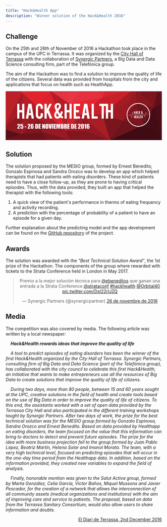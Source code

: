 ```yaml
---
title: "Hack&Health App"
description: "Winner solution of the Hack&Health 2016"
---
```

## Challenge

On the 25th and 26th of November of 2016 a Hackathon took place in the campus of the UPC in Terrassa. It was organized by the [City Hall of Terrassa](http://www.terrassa.cat/es/hack-health) with the collaboration of [Synergic Partners](http://www.synergicpartners.com/en/hackhealth-el-ayuntamiento-de-terrassa-organiza-el-primer-hackathon-de-big-data-y-salud-con-la-colaboracion-de-synergic-partners/), a Big Data and Data Science consulting firm, part of the Telefónica group.

The aim of the Hackathon was to find a solution to improve the quality of life of the citizens. Several data was provided from hospitals from the city and applications that focus on health such as HealthApp.

![](images/Hack_health_2016.png)

## Solution

The solution proposed by the MESIO group, formed by Ernest Benedito, Gonzalo Espinosa and Sandra Orozco was to develop an app which helped therapists that had patients with eating disorders. These kind of patients need to have a close follow-up, as they are prone to having critical episodes. Thus, with the data provided, they built an app that helped the therapist  with the following tools:

1. A quick view of the patient's performance in therms of eating frequency and activity recording.
2. A prediction with the percentage of probability of a patient to have an episode for a given day.

Further explanation about the predicting model and the app development can be found on the [GitHub repository](https://github.com/ebeneditos/Hack-Health-App) of the project.

## Awards

The solution was awarded with the *"Best Technical Solution Award"*, the 1st prize of the Hackathon. The components of the group where rewarded with tickets to the Strata Conference held in London in May 2017.

<div align="center"><blockquote class="twitter-tweet" data-lang="ca"><p lang="es" dir="ltr">Premio a la mejor solución técnica para <a href="https://twitter.com/ebeneditos">@ebeneditos</a> que ganan una entrada a la Strata Conference <a href="https://twitter.com/strataconf">@strataconf</a> <a href="https://twitter.com/hashtag/hackhealth?src=hash">#hackhealth</a> <a href="https://twitter.com/Orbital40">@Orbital40</a> <a href="https://t.co/Dst22rIJZQ">pic.twitter.com/Dst22rIJZQ</a></p>&mdash; Synergic Partners (@synergicpartner) <a href="https://twitter.com/synergicpartner/status/802584705098989568">26 de novembre de 2016</a></blockquote> <script async src="//platform.twitter.com/widgets.js" charset="utf-8"></script></div>

## Media

The competition was also covered by media. The following article was written by a local newspaper:

&nbsp;&nbsp;&nbsp;&nbsp;***Hack&Health rewards ideas that improve the quality of life***

&nbsp;&nbsp;&nbsp;&nbsp;*A tool to predict episodes of eating disorders has been the winner of the first Hack&Health organized by the City Hall of Terrassa. Synergic Partners, consulting firm of Big Data and Data Science (part of the Telefónica group), has collaborated with the city council to celebrate this first Hack&Health, an initiative that wants to make entrepreneurs use all the resources of Big Data to create solutions that improve the quality of life of citizens.*

&nbsp;&nbsp;&nbsp;&nbsp;*During two days, more than 80 people, between 15 and 60 years sought at the UPC, creative solutions in the field of health and create tools based on the use of Big Data in order to improve the quality of life of citizens. To this end, the assistants worked with a set of open data provided by the Terrassa City Hall and also participated in the different training workshops taught by Synergic Partners. After two days of work, the prize for the best technical solution was for the MESIO group formed by Gonzalo Espinosa, Sandra Orozco and Ernest Benedito. Based on data provided by Healthapp on eating disorders, the team focused on the value that this information can bring to doctors to detect and prevent future episodes. The prize for the idea with more business projection fell to the group formed by Juan Pablo López, Beatriz Martín, Helena Solar and Imanol Morata. The team, with a very high technical level, focused on predicting episodes that will occur in the one-day time period from the Healthapp data. In addition, based on the information provided, they created new variables to expand the field of analysis.*

&nbsp;&nbsp;&nbsp;&nbsp;*Finally, honorable mention was given to the Salut Activa group, formed by Marta González, Celia García, Víctor Baños, Miquel Mussons and Javier Pescador, for the creation of a network that allows the interconnection of all community assets (medical organizations and institutions) with the aim of improving care and service to patients. The proposal, based on data from the Terrassa Sanitary Consortium, would also allow users to share information and doubts.*

<div align="right"><a href="http://www.diarideterrassa.es/economia/2016/12/02/hackhealth-premia-ideas-mejoran-calidad-vida/43961.html">El Diari de Terrassa, 2nd December 2016</a></div>
